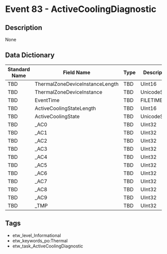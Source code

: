 # Event 83 - ActiveCoolingDiagnostic

## Description
None

## Data Dictionary
|Standard Name|Field Name|Type|Description|Sample Value|
|---|---|---|---|---|
|TBD|ThermalZoneDeviceInstanceLength|TBD|UInt16|None|None|
|TBD|ThermalZoneDeviceInstance|TBD|UnicodeString|None|None|
|TBD|EventTime|TBD|FILETIME|None|None|
|TBD|ActiveCoolingStateLength|TBD|UInt16|None|None|
|TBD|ActiveCoolingState|TBD|UnicodeString|None|None|
|TBD|_AC0|TBD|UInt32|None|None|
|TBD|_AC1|TBD|UInt32|None|None|
|TBD|_AC2|TBD|UInt32|None|None|
|TBD|_AC3|TBD|UInt32|None|None|
|TBD|_AC4|TBD|UInt32|None|None|
|TBD|_AC5|TBD|UInt32|None|None|
|TBD|_AC6|TBD|UInt32|None|None|
|TBD|_AC7|TBD|UInt32|None|None|
|TBD|_AC8|TBD|UInt32|None|None|
|TBD|_AC9|TBD|UInt32|None|None|
|TBD|_TMP|TBD|UInt32|None|None|

## Tags
* etw_level_Informational
* etw_keywords_po:Thermal
* etw_task_ActiveCoolingDiagnostic